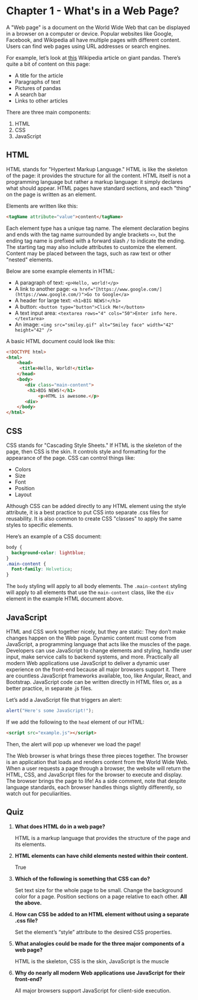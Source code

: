 # Chapter 1 - What's in a Web Page?
A "Web page" is a document on the World Wide Web that can be displayed in a browser on a computer or device. 
Popular websites like Google, Facebook, and Wikipedia all have multiple pages with different content. 
Users can find web pages using URL addresses or search engines.

For example, let’s look at [this](https://en.wikipedia.org/wiki/Giant_panda) Wikipedia article on giant pandas. 
There’s quite a bit of content on this page:
* A title for the article
* Paragraphs of text
* Pictures of pandas 
* A search bar 
* Links to other articles
  
There are three main components:
1. HTML
2. CSS
3. JavaScript

## HTML
HTML stands for "Hypertext Markup Language." HTML is like the skeleton of the page: it provides the structure for all the content. 
HTML itself is not a programming language but rather a markup language: it simply declares what should appear. 
HTML pages have standard sections, and each "thing" on the page is written as an element.

Elements are written like this:
````html
<tagName attribute="value">content</tagName>
````
Each element type has a unique tag name. The element declaration begins and ends with the tag name surrounded by angle brackets `<>`, 
but the ending tag name is prefixed with a forward slash `/` to indicate the ending. 
The starting tag may also include attributes to customize the element. Content may be placed between the tags, such as raw text or other "nested" elements.

Below are some example elements in HTML:
* A paragraph of text: `<p>Hello, world!</p>`
* A link to another page: `<a href="[https://www.google.com/](https://www.google.com/)">Go to Google</a>`
* A header for large text: `<h1>BIG NEWS!</h1>`
* A button: `<button type="button">Click Me!</button>`
* A text input area: `<textarea rows="4" cols="50">Enter info here.</textarea>`
* An image: `<img src="smiley.gif" alt="Smiley face" width="42" height="42" />`

A basic HTML document could look like this:
```html
<!DOCTYPE html>
<html>
    <head>
   	 <title>Hello, World!</title>
    </head>
    <body>
       <div class="main-content">
   	    <h1>BIG NEWS!</h1>
    	    <p>HTML is awesome.</p>
       <div>
    </body>
</html>
```

## CSS
CSS stands for "Cascading Style Sheets." If HTML is the skeleton of the page, then CSS is the skin. 
It controls style and formatting for the appearance of the page. CSS can control things like:
* Colors
* Size
* Font
* Position
* Layout

Although CSS can be added directly to any HTML element using the style attribute, it is a best practice to put CSS into separate .css files for reusability. It is also common to create CSS "classes" to apply the same styles to specific elements.

Here’s an example of a CSS document:
```css
body {
  background-color: lightblue;
}
.main-content {
  Font-family: Helvetica;
}
```

The `body` styling will apply to all body elements. 
The `.main-content` styling will apply to all elements that use the `main-content` class, like the `div` element in the example HTML document above.

## JavaScript
HTML and CSS work together nicely, but they are static: They don’t make changes happen on the Web page. 
Dynamic content must come from JavaScript, a programming language that acts like the muscles of the page. 
Developers can use JavaScript to change elements and styling, handle user input, make service calls to backend systems, and more. 
Practically all modern Web applications use JavaScript to deliver a dynamic user experience on the front-end because all major browsers support it. 
There are countless JavaScript frameworks available, too, like Angular, React, and Bootstrap. JavaScript code can be written directly in HTML files or, as a better practice, in separate .js files.

Let’s add a JavaScript file that triggers an alert:
````javascript
alert("Here's some JavaScript!");

````
If we add the following to the `head` element of our HTML:
```html
<script src="example.js"></script>
```
Then, the alert will pop up whenever we load the page!

The Web browser is what brings these three pieces together. The browser is an application that loads and renders content from the World Wide Web. 
When a user requests a page through a browser, the website will return the HTML, CSS, and JavaScript files for the browser to execute and display. 
The browser brings the page to life! As a side comment, note that despite language standards, each browser handles things slightly differently, so watch out for peculiarities.

## Quiz

1. **What does HTML do in a web page?**
    
   HTML is a markup language that provides the structure of the page and its elements.
   
2. **HTML elements can have child elements nested within their content.**

   True

3. **Which of the following is something that CSS can do?**

   Set text size for the whole page to be small.
   Change the background color for a page.
   Position sections on a page relative to each other.
   **All the above.**

4. **How can CSS be added to an HTML element without using a separate .css file?**

   Set the element’s “style” attribute to the desired CSS properties.

5. **What analogies could be made for the three major components of a web page?**
   
   HTML is the skeleton, CSS is the skin, JavaScript is the muscle

6. **Why do nearly all modern Web applications use JavaScript for their front-end?**

   All major browsers support JavaScript for client-side execution.